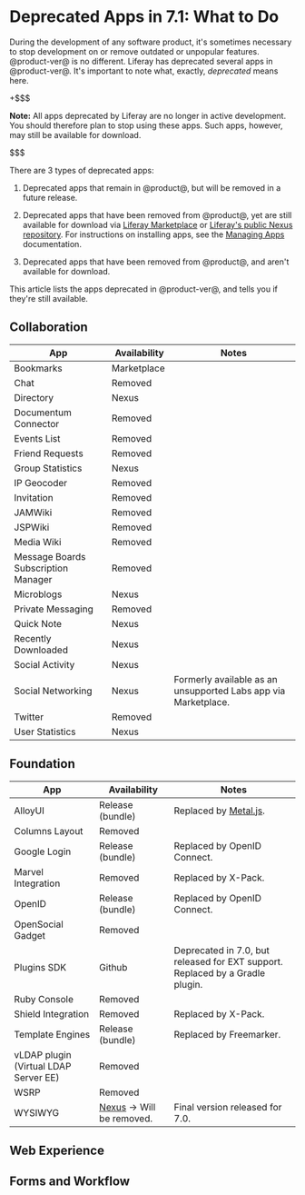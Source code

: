 # Deprecated Apps in 7.1: What to Do

During the development of any software product, it's sometimes necessary to stop 
development on or remove outdated or unpopular features. @product-ver@ is no 
different. Liferay has deprecated several apps in @product-ver@. It's important 
to note what, exactly, *deprecated* means here. 

+$$$

**Note:** All apps deprecated by Liferay are no longer in active development. 
You should therefore plan to stop using these apps. Such apps, however, may 
still be available for download. 

$$$

There are 3 types of deprecated apps: 

1.  Deprecated apps that remain in @product@, but will be removed in a future 
    release. 

2.  Deprecated apps that have been removed from @product@, yet are still 
    available for download via 
    [Liferay Marketplace](https://web.liferay.com/marketplace) 
    or 
    [Liferay's public Nexus repository](https://repository.liferay.com). For 
    instructions on installing apps, see the 
    [Managing Apps](/discover/portal/-/knowledge_base/7-1/managing-apps) 
    documentation. 

3.  Deprecated apps that have been removed from @product@, and aren't available 
    for download. 

This article lists the apps deprecated in @product-ver@, and tells you if 
they're still available. 

## Collaboration

| App | &nbsp;Availability | &nbsp;Notes |
| --- | ------------------ | ----------- | 
| Bookmarks | Marketplace |  |
| Chat | Removed |  |
| Directory | Nexus |  |
| Documentum Connector | Removed |  |
| Events List | Removed |  |
| Friend Requests | Removed |  |
| Group Statistics | Nexus |  |
| IP Geocoder | Removed |  |
| Invitation | Removed |  |
| JAMWiki | Removed |  |
| JSPWiki | Removed |  |
| Media Wiki | Removed |  |
| Message Boards Subscription Manager | Removed |  |
| Microblogs | Nexus |  |
| Private Messaging | Removed |  |
| Quick Note | Nexus |  |
| Recently Downloaded | Nexus |  |
| Social Activity | Nexus |  |
| Social Networking | Nexus | Formerly available as an unsupported Labs app via Marketplace. |
| Twitter | Removed |  |
| User Statistics | Nexus |  |

## Foundation

| App | &nbsp;Availability | &nbsp;Notes |
| --- | ------------------ | ----------- |
| AlloyUI | Release (bundle) | Replaced by [Metal.js](https://metaljs.com/). | 
| Columns Layout | Removed | |
| Google Login | Release (bundle) | Replaced by OpenID Connect. |
| Marvel Integration | Removed | Replaced by X-Pack. |
| OpenID | Release (bundle) | Replaced by OpenID Connect. |
| OpenSocial Gadget | Removed | |
| Plugins SDK | Github | Deprecated in 7.0, but released for EXT support. Replaced by a Gradle plugin. |
| Ruby Console | Removed | |
| Shield Integration | Removed | Replaced by X-Pack. |
| Template Engines | Release (bundle) | Replaced by Freemarker. |
| vLDAP plugin (Virtual LDAP Server EE) | Removed | |
| WSRP | Removed | |
| WYSIWYG | [Nexus](https://repository.liferay.com/nexus/content/repositories/liferay-public-releases/com/liferay/com.liferay.wysiwyg.web/) &rarr; Will be removed. |  Final version released for 7.0. |

## Web Experience

## Forms and Workflow

